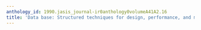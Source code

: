 ```yaml
---
anthology_id: 1990.jasis_journal-ir0anthology0volumeA41A2.16
title: 'Data base: Structured techniques for design, performance, and management'
---
```

